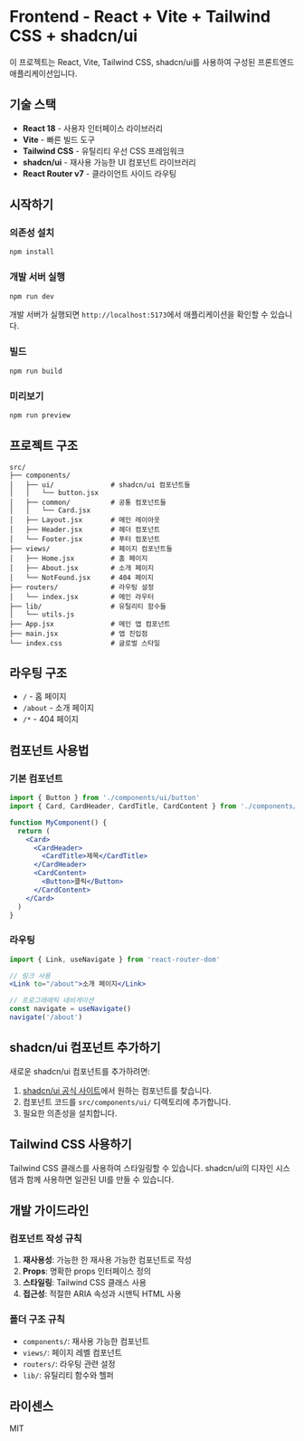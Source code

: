 # Frontend - React + Vite + Tailwind CSS + shadcn/ui

이 프로젝트는 React, Vite, Tailwind CSS, shadcn/ui를 사용하여 구성된 프론트엔드 애플리케이션입니다.

## 기술 스택

- **React 18** - 사용자 인터페이스 라이브러리
- **Vite** - 빠른 빌드 도구
- **Tailwind CSS** - 유틸리티 우선 CSS 프레임워크
- **shadcn/ui** - 재사용 가능한 UI 컴포넌트 라이브러리
- **React Router v7** - 클라이언트 사이드 라우팅

## 시작하기

### 의존성 설치

```bash
npm install
```

### 개발 서버 실행

```bash
npm run dev
```

개발 서버가 실행되면 `http://localhost:5173`에서 애플리케이션을 확인할 수 있습니다.

### 빌드

```bash
npm run build
```

### 미리보기

```bash
npm run preview
```

## 프로젝트 구조

```
src/
├── components/
│   ├── ui/              # shadcn/ui 컴포넌트들
│   │   └── button.jsx
│   ├── common/          # 공통 컴포넌트들
│   │   └── Card.jsx
│   ├── Layout.jsx       # 메인 레이아웃
│   ├── Header.jsx       # 헤더 컴포넌트
│   └── Footer.jsx       # 푸터 컴포넌트
├── views/               # 페이지 컴포넌트들
│   ├── Home.jsx         # 홈 페이지
│   ├── About.jsx        # 소개 페이지
│   └── NotFound.jsx     # 404 페이지
├── routers/             # 라우팅 설정
│   └── index.jsx        # 메인 라우터
├── lib/                 # 유틸리티 함수들
│   └── utils.js
├── App.jsx              # 메인 앱 컴포넌트
├── main.jsx             # 앱 진입점
└── index.css            # 글로벌 스타일
```

## 라우팅 구조

- `/` - 홈 페이지
- `/about` - 소개 페이지
- `/*` - 404 페이지

## 컴포넌트 사용법

### 기본 컴포넌트

```jsx
import { Button } from './components/ui/button'
import { Card, CardHeader, CardTitle, CardContent } from './components/common/Card'

function MyComponent() {
  return (
    <Card>
      <CardHeader>
        <CardTitle>제목</CardTitle>
      </CardHeader>
      <CardContent>
        <Button>클릭</Button>
      </CardContent>
    </Card>
  )
}
```

### 라우팅

```jsx
import { Link, useNavigate } from 'react-router-dom'

// 링크 사용
<Link to="/about">소개 페이지</Link>

// 프로그래매틱 네비게이션
const navigate = useNavigate()
navigate('/about')
```

## shadcn/ui 컴포넌트 추가하기

새로운 shadcn/ui 컴포넌트를 추가하려면:

1. [shadcn/ui 공식 사이트](https://ui.shadcn.com/)에서 원하는 컴포넌트를 찾습니다.
2. 컴포넌트 코드를 `src/components/ui/` 디렉토리에 추가합니다.
3. 필요한 의존성을 설치합니다.

## Tailwind CSS 사용하기

Tailwind CSS 클래스를 사용하여 스타일링할 수 있습니다. shadcn/ui의 디자인 시스템과 함께 사용하면 일관된 UI를 만들 수 있습니다.

## 개발 가이드라인

### 컴포넌트 작성 규칙

1. **재사용성**: 가능한 한 재사용 가능한 컴포넌트로 작성
2. **Props**: 명확한 props 인터페이스 정의
3. **스타일링**: Tailwind CSS 클래스 사용
4. **접근성**: 적절한 ARIA 속성과 시맨틱 HTML 사용

### 폴더 구조 규칙

- `components/`: 재사용 가능한 컴포넌트
- `views/`: 페이지 레벨 컴포넌트
- `routers/`: 라우팅 관련 설정
- `lib/`: 유틸리티 함수와 헬퍼

## 라이센스

MIT
